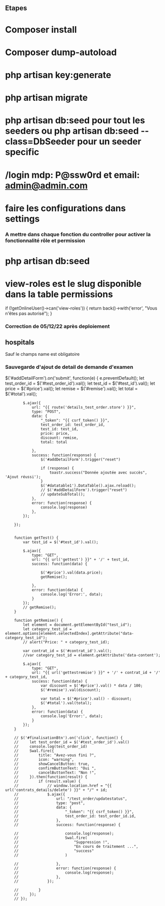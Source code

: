 ## Etapes

# Composer install

# Composer dump-autoload

# php artisan key:generate

# php artisan migrate

# php artisan db:seed pour tout les seeders ou php artisan db:seed --class=DbSeeder pour un seeder specific

# /login mdp: P@ssw0rd et email: admin@admin.com

# faire les configurations dans settings

### A mettre dans chaque fonction du controller pour activer la fonctionnalité rôle et permission

# php artisan db:seed

# view-roles est le slug disponible dans la table permissions

if (!getOnlineUser()->can('view-roles')) {
return back()->with('error', "Vous n'êtes pas autorisé");
}

### Correction de 05/12/22 après deploiement

## hospitals

Sauf le champs name est obligatoire

### Sauvegarde d'ajout de detail de demande d'examen

$('#addDetailForm').on('submit', function(e) {
e.preventDefault();
let test_order_id = $('#test_order_id').val();
let test_id = $('#test_id').val();
let price = $('#price').val();
let remise = $('#remise').val();
let total = $('#total').val();

            $.ajax({
                url: "{{ route('details_test_order.store') }}",
                type: "POST",
                data: {
                    "_token": "{{ csrf_token() }}",
                    test_order_id: test_order_id,
                    test_id: test_id,
                    price: price,
                    discount: remise,
                    total: total

                },
                success: function(response) {
                    $('#addDetailForm').trigger("reset")

                    if (response) {
                        toastr.success("Donnée ajoutée avec succès", 'Ajout réussi');
                    }
                    $('#datatable1').DataTable().ajax.reload();
                    // $('#addDetailForm').trigger("reset")
                    // updateSubTotal();
                },
                error: function(response) {
                    console.log(response)
                },
            });

        });


        function getTest() {
            var test_id = $('#test_id').val();

            $.ajax({
                type: "GET",
                url: "{{ url('gettest') }}" + '/' + test_id,
                success: function(data) {

                    $('#price').val(data.price);
                    getRemise();

                },
                error: function(data) {
                    console.log('Error:', data);
                }
            });
            // getRemise();
        }

        function getRemise() {
            let element = document.getElementById("test_id");
            let category_test_id = element.options[element.selectedIndex].getAttribute("data-category_test_id");
            // alert("Price: " + category_test_id);

            var contrat_id = $('#contrat_id').val();
            //var category_test_id = element.getAttribute('data-content');

            $.ajax({
                type: "GET",
                url: "{{ url('gettestremise') }}" + '/' + contrat_id + '/' + category_test_id,
                success: function(data) {
                    var discount = $('#price').val() * data / 100;
                    $('#remise').val(discount);

                    var total = $('#price').val() - discount;
                    $('#total').val(total);
                },
                error: function(data) {
                    console.log('Error:', data);
                }
            });
        }

        // $('#finalisationBtn').on('click', function() {
        //     let test_order_id = $('#test_order_id').val()
        //     console.log(test_order_id)
        //     Swal.fire({
        //         title: "Avez-vous fini ?",
        //         icon: "warning",
        //         showCancelButton: true,
        //         confirmButtonText: "Oui ",
        //         cancelButtonText: "Non !",
        //     }).then(function(result) {
        //         if (result.value) {
        //             // window.location.href = "{{ url('contrats_details/delete') }}" + "/" + id;
        //             $.ajax({
        //                 url: "/test_order/updatestatus",
        //                 type: "post",
        //                 data: {
        //                     "_token": "{{ csrf_token() }}",
        //                     test_order_id: test_order_id.id,
        //                 },
        //                 success: function(response) {

        //                     console.log(response);
        //                     Swal.fire(
        //                         "Suppression !",
        //                         "En cours de traitement ...",
        //                         "success"
        //                     )

        //                 },
        //                 error: function(response) {
        //                     console.log(response);
        //                 },
        //             });

        //         }
        //     });
        // });
